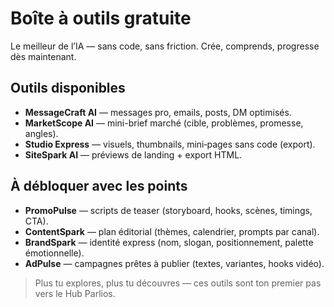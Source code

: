 # Boîte à outils gratuite

Le meilleur de l’IA — sans code, sans friction. Crée, comprends, progresse dès maintenant.

## Outils disponibles
- **MessageCraft AI** — messages pro, emails, posts, DM optimisés.  
- **MarketScope AI** — mini-brief marché (cible, problèmes, promesse, angles).  
- **Studio Express** — visuels, thumbnails, mini‑pages sans code (export).  
- **SiteSpark AI** — préviews de landing + export HTML.

## À débloquer avec les points
- **PromoPulse** — scripts de teaser (storyboard, hooks, scènes, timings, CTA).  
- **ContentSpark** — plan éditorial (thèmes, calendrier, prompts par canal).  
- **BrandSpark** — identité express (nom, slogan, positionnement, palette émotionnelle).  
- **AdPulse** — campagnes prêtes à publier (textes, variantes, hooks vidéo).

> Plus tu explores, plus tu découvres — ces outils sont ton premier pas vers le Hub Parlios.
